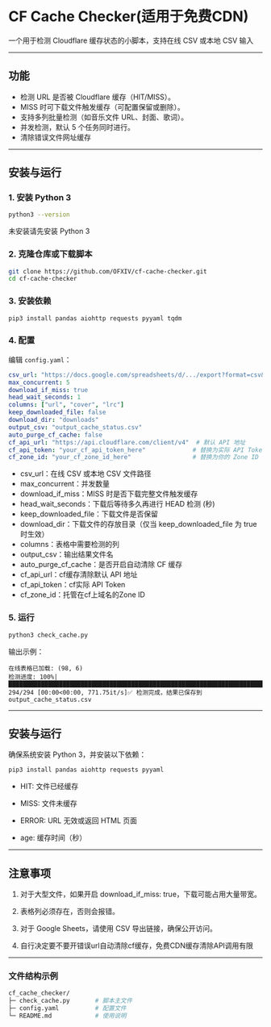 # CF Cache Checker(适用于免费CDN)

一个用于检测 Cloudflare 缓存状态的小脚本，支持在线 CSV 或本地 CSV 输入

---

## 功能

- 检测 URL 是否被 Cloudflare 缓存（HIT/MISS）。
- MISS 时可下载文件触发缓存（可配置保留或删除）。
- 支持多列批量检测（如音乐文件 URL、封面、歌词）。
- 并发检测，默认 5 个任务同时进行。
- 清除错误文件网址缓存

---

## 安装与运行

### 1. 安装 Python 3

```bash
python3 --version
```
未安装请先安装 Python 3
### 2. 克隆仓库或下载脚本
```bash
git clone https://github.com/OFXIV/cf-cache-checker.git
cd cf-cache-checker
```
### 3. 安装依赖
```bash
pip3 install pandas aiohttp requests pyyaml tqdm
```
### 4. 配置
编辑 `config.yaml`：

```yaml
csv_url: "https://docs.google.com/spreadsheets/d/.../export?format=csv&gid=0"
max_concurrent: 5
download_if_miss: true
head_wait_seconds: 1
columns: ["url", "cover", "lrc"]
keep_downloaded_file: false
download_dir: "downloads"
output_csv: "output_cache_status.csv"
auto_purge_cf_cache: false 
cf_api_url: "https://api.cloudflare.com/client/v4"  # 默认 API 地址
cf_api_token: "your_cf_api_token_here"             # 替换为实际 API Token
cf_zone_id: "your_cf_zone_id_here"                 # 替换为你的 Zone ID
```
- csv_url：在线 CSV 或本地 CSV 文件路径
- max_concurrent：并发数量
- download_if_miss：MISS 时是否下载完整文件触发缓存
- head_wait_seconds：下载后等待多久再进行 HEAD 检测 (秒)
- keep_downloaded_file：下载文件是否保留
- download_dir：下载文件的存放目录（仅当 keep_downloaded_file 为 true 时生效）
- columns：表格中需要检测的列
- output_csv：输出结果文件名
- auto_purge_cf_cache：是否开启自动清除 CF 缓存
- cf_api_url：cf缓存清除默认 API 地址
- cf_api_token：cf实际 API Token
- cf_zone_id：托管在cf上域名的Zone ID
### 5. 运行
```bash
python3 check_cache.py
```
输出示例：
```arduino
在线表格已加载: (98, 6)
检测进度: 100%|███████████████████████████████████████████████████████████████████████████████████████████████████████████| 294/294 [00:00<00:00, 771.75it/s]✅ 检测完成，结果已保存到 output_cache_status.csv
```
---
## 安装与运行
确保系统安装 Python 3，并安装以下依赖：
```bash
pip3 install pandas aiohttp requests pyyaml
```
- HIT: 文件已经缓存

- MISS: 文件未缓存

- ERROR: URL 无效或返回 HTML 页面

- age: 缓存时间（秒）
---
## 注意事项

1. 对于大型文件，如果开启 download_if_miss: true，下载可能占用大量带宽。

2. 表格列必须存在，否则会报错。

3. 对于 Google Sheets，请使用 CSV 导出链接，确保公开访问。

4. 自行决定要不要开错误url自动清除cf缓存，免费CDN缓存清除API调用有限
---
### 文件结构示例
```bash
cf_cache_checker/
├─ check_cache.py       # 脚本主文件
├─ config.yaml          # 配置文件
└─ README.md            # 使用说明

```

